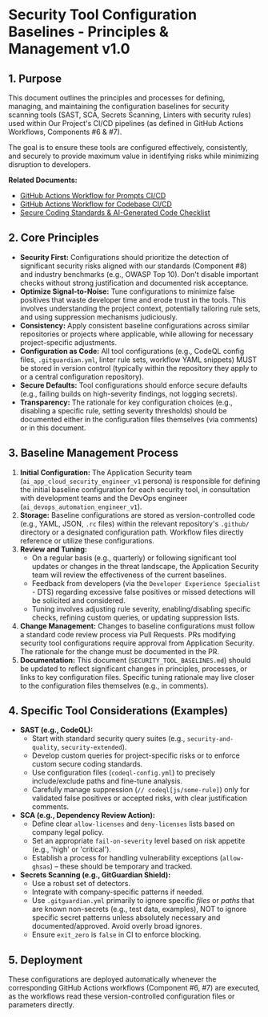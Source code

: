 # Security Tool Configuration Baselines - Principles & Management v1.0

## 1. Purpose

This document outlines the principles and processes for defining, managing, and maintaining the configuration baselines for security scanning tools (SAST, SCA, Secrets Scanning, Linters with security rules) used within Our Project's CI/CD pipelines (as defined in GitHub Actions Workflows, Components #6 & #7).

The goal is to ensure these tools are configured effectively, consistently, and securely to provide maximum value in identifying risks while minimizing disruption to developers.

**Related Documents:**
*   [GitHub Actions Workflow for Prompts CI/CD](link_to_component_6.md)
*   [GitHub Actions Workflow for Codebase CI/CD](link_to_component_7.md)
*   [Secure Coding Standards & AI-Generated Code Checklist](link_to_component_8.md)

## 2. Core Principles

*   **Security First:** Configurations should prioritize the detection of significant security risks aligned with our standards (Component #8) and industry benchmarks (e.g., OWASP Top 10). Don't disable important checks without strong justification and documented risk acceptance.
*   **Optimize Signal-to-Noise:** Tune configurations to minimize false positives that waste developer time and erode trust in the tools. This involves understanding the project context, potentially tailoring rule sets, and using suppression mechanisms judiciously.
*   **Consistency:** Apply consistent baseline configurations across similar repositories or projects where applicable, while allowing for necessary project-specific adjustments.
*   **Configuration as Code:** All tool configurations (e.g., CodeQL config files, `.gitguardian.yml`, linter rule sets, workflow YAML snippets) MUST be stored in version control (typically within the repository they apply to or a central configuration repository).
*   **Secure Defaults:** Tool configurations should enforce secure defaults (e.g., failing builds on high-severity findings, not logging secrets).
*   **Transparency:** The rationale for key configuration choices (e.g., disabling a specific rule, setting severity thresholds) should be documented either in the configuration files themselves (via comments) or in this document.

## 3. Baseline Management Process

1.  **Initial Configuration:** The Application Security team (`ai_app_cloud_security_engineer_v1` persona) is responsible for defining the initial baseline configuration for each security tool, in consultation with development teams and the DevOps engineer (`ai_devops_automation_engineer_v1`).
2.  **Storage:** Baseline configurations are stored as version-controlled code (e.g., YAML, JSON, `.rc` files) within the relevant repository's `.github/` directory or a designated configuration path. Workflow files directly reference or utilize these configurations.
3.  **Review and Tuning:**
    *   On a regular basis (e.g., quarterly) or following significant tool updates or changes in the threat landscape, the Application Security team will review the effectiveness of the current baselines.
    *   Feedback from developers (via the `Developer Experience Specialist` - DTS) regarding excessive false positives or missed detections will be solicited and considered.
    *   Tuning involves adjusting rule severity, enabling/disabling specific checks, refining custom queries, or updating suppression lists.
4.  **Change Management:** Changes to baseline configurations must follow a standard code review process via Pull Requests. PRs modifying security tool configurations require approval from Application Security. The rationale for the change must be documented in the PR.
5.  **Documentation:** This document (`SECURITY_TOOL_BASELINES.md`) should be updated to reflect significant changes in principles, processes, or links to key configuration files. Specific tuning rationale may live closer to the configuration files themselves (e.g., in comments).

## 4. Specific Tool Considerations (Examples)

*   **SAST (e.g., CodeQL):**
    *   Start with standard security query suites (e.g., `security-and-quality`, `security-extended`).
    *   Develop custom queries for project-specific risks or to enforce custom secure coding standards.
    *   Use configuration files (`codeql-config.yml`) to precisely include/exclude paths and fine-tune analysis.
    *   Carefully manage suppression (`// codeql[js/some-rule]`) only for validated false positives or accepted risks, with clear justification comments.
*   **SCA (e.g., Dependency Review Action):**
    *   Define clear `allow-licenses` and `deny-licenses` lists based on company legal policy.
    *   Set an appropriate `fail-on-severity` level based on risk appetite (e.g., 'high' or 'critical').
    *   Establish a process for handling vulnerability exceptions (`allow-ghsas`) – these should be temporary and tracked.
*   **Secrets Scanning (e.g., GitGuardian Shield):**
    *   Use a robust set of detectors.
    *   Integrate with company-specific patterns if needed.
    *   Use `.gitguardian.yml` primarily to ignore specific *files* or *paths* that are known non-secrets (e.g., test data, examples), NOT to ignore specific secret patterns unless absolutely necessary and documented/approved. Avoid overly broad ignores.
    *   Ensure `exit_zero` is `false` in CI to enforce blocking.

## 5. Deployment

These configurations are deployed automatically whenever the corresponding GitHub Actions workflows (Component #6, #7) are executed, as the workflows read these version-controlled configuration files or parameters directly.
